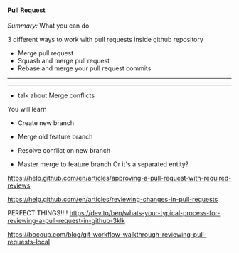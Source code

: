 #### Pull Request
*Summary:*
What you can do

3 different ways to work with pull requests inside github repository

- Merge pull request
- Squash and merge pull request
- Rebase and merge your pull request commits

---
---

+ talk about Merge conflicts

You will learn
- Create new branch
- Merge old feature branch
- Resolve conflict on new branch

- Master merge to feature branch Or it's a separated entity?



https://help.github.com/en/articles/approving-a-pull-request-with-required-reviews

https://help.github.com/en/articles/reviewing-changes-in-pull-requests

PERFECT THINGS!!!! https://dev.to/ben/whats-your-typical-process-for-reviewing-a-pull-request-in-github-3klk

https://bocoup.com/blog/git-workflow-walkthrough-reviewing-pull-requests-local
